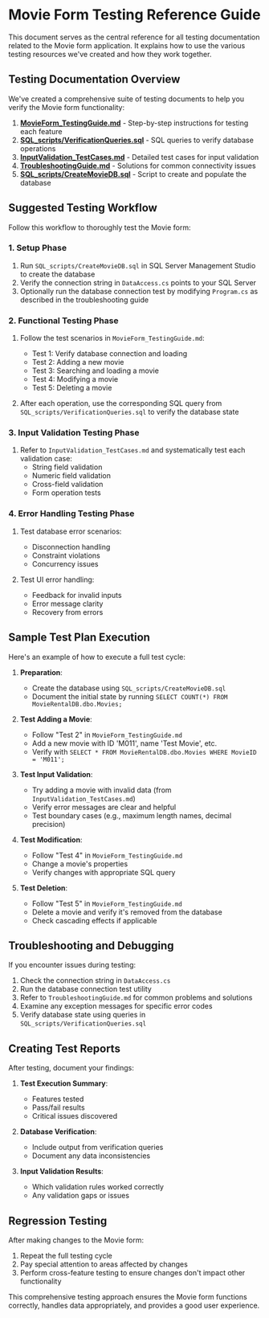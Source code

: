 # Movie Form Testing Reference Guide

This document serves as the central reference for all testing documentation related to the Movie form application. It explains how to use the various testing resources we've created and how they work together.

## Testing Documentation Overview

We've created a comprehensive suite of testing documents to help you verify the Movie form functionality:

1. **[MovieForm_TestingGuide.md](MovieForm_TestingGuide.md)** - Step-by-step instructions for testing each feature
2. **[SQL_scripts/VerificationQueries.sql](SQL_scripts/VerificationQueries.sql)** - SQL queries to verify database operations
3. **[InputValidation_TestCases.md](InputValidation_TestCases.md)** - Detailed test cases for input validation
4. **[TroubleshootingGuide.md](TroubleshootingGuide.md)** - Solutions for common connectivity issues
5. **[SQL_scripts/CreateMovieDB.sql](SQL_scripts/CreateMovieDB.sql)** - Script to create and populate the database

## Suggested Testing Workflow

Follow this workflow to thoroughly test the Movie form:

### 1. Setup Phase

1. Run `SQL_scripts/CreateMovieDB.sql` in SQL Server Management Studio to create the database
2. Verify the connection string in `DataAccess.cs` points to your SQL Server
3. Optionally run the database connection test by modifying `Program.cs` as described in the troubleshooting guide

### 2. Functional Testing Phase

1. Follow the test scenarios in `MovieForm_TestingGuide.md`:
   - Test 1: Verify database connection and loading
   - Test 2: Adding a new movie
   - Test 3: Searching and loading a movie
   - Test 4: Modifying a movie
   - Test 5: Deleting a movie

2. After each operation, use the corresponding SQL query from `SQL_scripts/VerificationQueries.sql` to verify the database state

### 3. Input Validation Testing Phase

1. Refer to `InputValidation_TestCases.md` and systematically test each validation case:
   - String field validation
   - Numeric field validation 
   - Cross-field validation
   - Form operation tests

### 4. Error Handling Testing Phase

1. Test database error scenarios:
   - Disconnection handling
   - Constraint violations
   - Concurrency issues

2. Test UI error handling:
   - Feedback for invalid inputs
   - Error message clarity
   - Recovery from errors

## Sample Test Plan Execution

Here's an example of how to execute a full test cycle:

1. **Preparation**:
   - Create the database using `SQL_scripts/CreateMovieDB.sql`
   - Document the initial state by running `SELECT COUNT(*) FROM MovieRentalDB.dbo.Movies;`

2. **Test Adding a Movie**:
   - Follow "Test 2" in `MovieForm_TestingGuide.md`
   - Add a new movie with ID 'M011', name 'Test Movie', etc.
   - Verify with `SELECT * FROM MovieRentalDB.dbo.Movies WHERE MovieID = 'M011';`

3. **Test Input Validation**:
   - Try adding a movie with invalid data (from `InputValidation_TestCases.md`)
   - Verify error messages are clear and helpful
   - Test boundary cases (e.g., maximum length names, decimal precision)

4. **Test Modification**:
   - Follow "Test 4" in `MovieForm_TestingGuide.md`
   - Change a movie's properties
   - Verify changes with appropriate SQL query

5. **Test Deletion**:
   - Follow "Test 5" in `MovieForm_TestingGuide.md`
   - Delete a movie and verify it's removed from the database
   - Check cascading effects if applicable

## Troubleshooting and Debugging

If you encounter issues during testing:

1. Check the connection string in `DataAccess.cs`
2. Run the database connection test utility
3. Refer to `TroubleshootingGuide.md` for common problems and solutions
4. Examine any exception messages for specific error codes
5. Verify database state using queries in `SQL_scripts/VerificationQueries.sql`

## Creating Test Reports

After testing, document your findings:

1. **Test Execution Summary**:
   - Features tested
   - Pass/fail results
   - Critical issues discovered

2. **Database Verification**:
   - Include output from verification queries
   - Document any data inconsistencies

3. **Input Validation Results**:
   - Which validation rules worked correctly
   - Any validation gaps or issues

## Regression Testing

After making changes to the Movie form:

1. Repeat the full testing cycle
2. Pay special attention to areas affected by changes
3. Perform cross-feature testing to ensure changes don't impact other functionality

This comprehensive testing approach ensures the Movie form functions correctly, handles data appropriately, and provides a good user experience.
